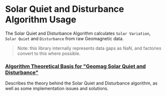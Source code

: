Solar Quiet and Disturbance Algorithm Usage
===========================================

The Solar Quiet and Disturbance Algorithm calculates `Solar Variation`,
`Solar Quiet` and `Disturbance` from raw Geomagnetic data.


> Note: this library internally represents data gaps as NaN, and factories
> convert to this where possible.


### [Algorithm Theoretical Basis for "Geomag Solar Quiet and Disturbance"](SQDist.md) ###
Describes the theory behind the Solar Quiet and Disturbance algorithm, as
well as some implementation issues and solutions.
